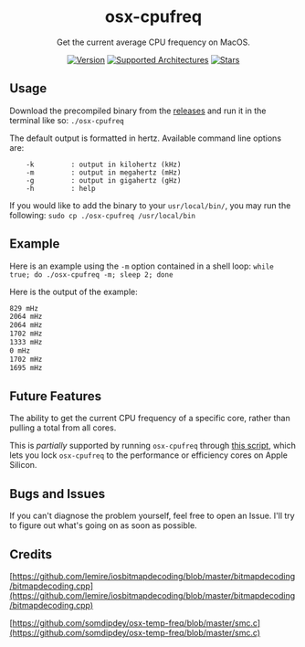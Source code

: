 <h1 align="center">osx-cpufreq</h1>

<p align="center">
    Get the current average CPU frequency on MacOS.
</p>
<p align="center">
    <a href="https://github.com/BitesPotatoBacks/osx-cpufreq/releases"><img alt="Version" src="https://img.shields.io/badge/version-1.1.0-orange.svg"/></a>
        <a href="https://github.com/BitesPotatoBacks/osx-cpufreq/releases"><img alt="Supported Architectures" src="https://img.shields.io/badge/supported_architectures-Apple_Silicon,_Intel-default.svg"/></a>
            <a href="https://github.com/BitesPotatoBacks/osx-cpufreq/stargazers"><img alt="Stars" src="https://img.shields.io/github/stars/BitesPotatoBacks/osx-cpufreq.svg"/></a>
    <br>
    
</p>


## Usage
Download the precompiled binary from the [releases](https://github.com/BitesPotatoBacks/osx-cpufreq/releases) and run it in the terminal like so: `./osx-cpufreq`

The default output is formatted in hertz. Available command line options are:
```
    -k         : output in kilohertz (kHz)
    -m         : output in megahertz (mHz)
    -g         : output in gigahertz (gHz)
    -h         : help
```
If you would like to add the binary to your `usr/local/bin/`, you may run the following: `sudo cp ./osx-cpufreq /usr/local/bin`

## Example

Here is an example using the `-m` option contained in a shell loop: `while true; do ./osx-cpufreq -m; sleep 2; done`

Here is the output of the example:
```zsh
829 mHz
2064 mHz
2064 mHz
1702 mHz
1333 mHz
0 mHz
1702 mHz
1695 mHz
```
## Future Features
The ability to get the current CPU frequency of a specific core, rather than pulling a total from all cores.

This is _partially_ supported by running `osx-cpufreq` through [this script](https://github.com/BitesPotatoBacks/CPU-Lock), which lets you lock `osx-cpufreq` to the performance or efficiency cores on Apple Silicon.

## Bugs and Issues
If you can't diagnose the problem yourself, feel free to open an Issue. I'll try to figure out what's going on as soon as possible.

## Credits
[https://github.com/lemire/iosbitmapdecoding/blob/master/bitmapdecoding/bitmapdecoding.cpp](https://github.com/lemire/iosbitmapdecoding/blob/master/bitmapdecoding/bitmapdecoding.cpp)

[https://github.com/somdipdey/osx-temp-freq/blob/master/smc.c](https://github.com/somdipdey/osx-temp-freq/blob/master/smc.c)
